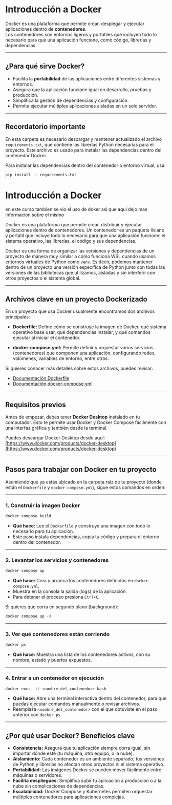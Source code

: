 # Introducción a Docker

Docker es una plataforma que permite crear, desplegar y ejecutar aplicaciones dentro de **contenedores**.  
Los contenedores son entornos ligeros y portátiles que incluyen todo lo necesario para que una aplicación funcione, como código, librerías y dependencias.

---

## ¿Para qué sirve Docker?

- Facilita la **portabilidad** de las aplicaciones entre diferentes sistemas y entornos.
- Asegura que la aplicación funcione igual en desarrollo, pruebas y producción.
- Simplifica la gestión de dependencias y configuración.
- Permite ejecutar múltiples aplicaciones aisladas en un solo servidor.

---

## Recordatorio importante

En esta carpeta es necesario descargar y mantener actualizado el archivo `requirements.txt`, que contiene las librerías Python necesarias para el proyecto. Este archivo es usado para instalar las dependencias dentro del contenedor Docker.

Para instalar las dependencias dentro del contenedor o entorno virtual, usa:

```bash
pip install -r requirements.txt
```



# Introducción a Docker

en este curso tambien se vio el uso de doker asi que aqui dejo mas informacion sobre el mismo

Docker es una plataforma que permite crear, distribuir y ejecutar aplicaciones dentro de contenedores. Un contenedor es un paquete liviano y portátil que incluye todo lo necesario para que una aplicación funcione: el sistema operativo, las librerías, el código y sus dependencias.

Docker es una forma de organizar las versiones y dependencias de un proyecto de manera muy similar a cómo funciona WSL cuando usamos entornos virtuales de Python como `venv`. Es decir, podemos mantener dentro de un proyecto una versión específica de Python junto con todas las versiones de las bibliotecas que utilizamos, aisladas y sin interferir con otros proyectos o el sistema global.

---

## Archivos clave en un proyecto Dockerizado

En un proyecto que usa Docker usualmente encontramos dos archivos principales:

- **Dockerfile:** Define cómo se construye la imagen de Docker, qué sistema operativo base usar, qué dependencias instalar, y qué comandos ejecutar al iniciar el contenedor.

- **docker-compose.yml:** Permite definir y orquestar varios servicios (contenedores) que componen una aplicación, configurando redes, volúmenes, variables de entorno, entre otros.

Si quieres conocer más detalles sobre estos archivos, puedes revisar:

- [Documentación Dockerfile](https://docs.docker.com/engine/reference/builder/)
- [Documentación docker-compose.yml](https://docs.docker.com/compose/compose-file/)

---

## Requisitos previos

Antes de empezar, debes tener **Docker Desktop** instalado en tu computador. Esto te permite usar Docker y Docker Compose fácilmente con una interfaz gráfica y también desde la terminal.

Puedes descargar Docker Desktop desde aquí:  
[https://www.docker.com/products/docker-desktop](https://www.docker.com/products/docker-desktop)

---

## Pasos para trabajar con Docker en tu proyecto

Asumiendo que ya estás ubicado en la carpeta raíz de tu proyecto (donde están el `Dockerfile` y `docker-compose.yml`), sigue estos comandos en orden:

---

### 1. Construir la imagen Docker

```bash
docker compose build
```

- **Qué hace:** Lee el `Dockerfile` y construye una imagen con todo lo necesario para tu aplicación.  
- Este paso instala dependencias, copia tu código y prepara el entorno dentro del contenedor.

---

### 2. Levantar los servicios y contenedores

```bash
docker compose up
```

- **Qué hace:** Crea y arranca los contenedores definidos en `docker-compose.yml`.  
- Muestra en la consola la salida (logs) de la aplicación.  
- Para detener el proceso presiona `Ctrl+C`.

Si quieres que corra en segundo plano (background):

```bash
docker compose up -d
```

---

### 3. Ver qué contenedores están corriendo

```bash
docker ps
```

- **Qué hace:** Muestra una lista de los contenedores activos, con su nombre, estado y puertos expuestos.

---

### 4. Entrar a un contenedor en ejecución

```bash
docker exec -it <nombre_del_contenedor> bash
```

- **Qué hace:** Abre una terminal interactiva dentro del contenedor, para que puedas ejecutar comandos manualmente o revisar archivos.  
- Reemplaza `<nombre_del_contenedor>` con el que obtuviste en el paso anterior con `docker ps`.

---

## ¿Por qué usar Docker? Beneficios clave

- **Consistencia:** Asegura que tu aplicación siempre corra igual, sin importar dónde esté (tu máquina, otro equipo, o la nube).  
- **Aislamiento:** Cada contenedor es un ambiente separado; tus versiones de Python y librerías no afectan otros proyectos ni el sistema operativo.  
- **Portabilidad:** Las imágenes Docker se pueden mover fácilmente entre máquinas o servidores.  
- **Facilita despliegues:** Simplifica subir tu aplicación a producción o a la nube sin complicaciones de dependencias.  
- **Escalabilidad:** Docker Compose y Kubernetes permiten orquestar múltiples contenedores para aplicaciones complejas.
